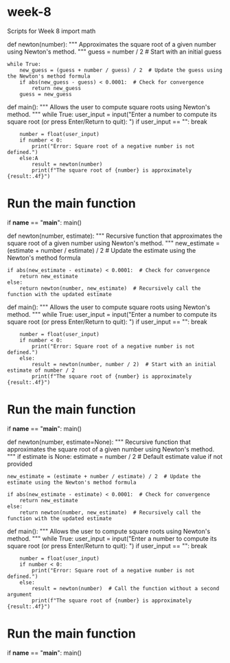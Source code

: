 # week-8
Scripts for Week 8
import math

def newton(number):
    """
    Approximates the square root of a given number using Newton's method.
    """
    guess = number / 2  # Start with an initial guess
    
    while True:
        new_guess = (guess + number / guess) / 2  # Update the guess using the Newton's method formula
        if abs(new_guess - guess) < 0.0001:  # Check for convergence
            return new_guess
        guess = new_guess

def main():
    """
    Allows the user to compute square roots using Newton's method.
    """
    while True:
        user_input = input("Enter a number to compute its square root (or press Enter/Return to quit): ")
        if user_input == "":
            break
        
        number = float(user_input)
        if number < 0:
            print("Error: Square root of a negative number is not defined.")
        else:A
            result = newton(number)
            print(f"The square root of {number} is approximately {result:.4f}")

# Run the main function
if __name__ == "__main__":
    main()

def newton(number, estimate):
    """
    Recursive function that approximates the square root of a given number using Newton's method.
    """
    new_estimate = (estimate + number / estimate) / 2  # Update the estimate using the Newton's method formula
    
    if abs(new_estimate - estimate) < 0.0001:  # Check for convergence
        return new_estimate
    else:
        return newton(number, new_estimate)  # Recursively call the function with the updated estimate

def main():
    """
    Allows the user to compute square roots using Newton's method.
    """
    while True:
        user_input = input("Enter a number to compute its square root (or press Enter/Return to quit): ")
        if user_input == "":
            break
        
        number = float(user_input)
        if number < 0:
            print("Error: Square root of a negative number is not defined.")
        else:
            result = newton(number, number / 2)  # Start with an initial estimate of number / 2
            print(f"The square root of {number} is approximately {result:.4f}")

# Run the main function
if __name__ == "__main__":
    main()

def newton(number, estimate=None):
    """
    Recursive function that approximates the square root of a given number using Newton's method.
    """
    if estimate is None:
        estimate = number / 2  # Default estimate value if not provided
        
    new_estimate = (estimate + number / estimate) / 2  # Update the estimate using the Newton's method formula
    
    if abs(new_estimate - estimate) < 0.0001:  # Check for convergence
        return new_estimate
    else:
        return newton(number, new_estimate)  # Recursively call the function with the updated estimate

def main():
    """
    Allows the user to compute square roots using Newton's method.
    """
    while True:
        user_input = input("Enter a number to compute its square root (or press Enter/Return to quit): ")
        if user_input == "":
            break
        
        number = float(user_input)
        if number < 0:
            print("Error: Square root of a negative number is not defined.")
        else:
            result = newton(number)  # Call the function without a second argument
            print(f"The square root of {number} is approximately {result:.4f}")

# Run the main function
if __name__ == "__main__":
    main()
